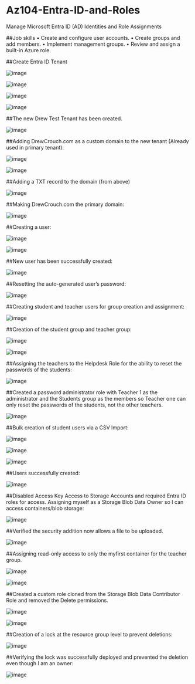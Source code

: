 # Az104-Entra-ID-and-Roles
Manage Microsoft Entra ID (AD) Identities and Role Assignments

##Job skills
•	Create and configure user accounts.
•	Create groups and add members.
•	Implement management groups.
•	Review and assign a built-in Azure role.


##Create Entra ID Tenant

![image](https://github.com/DrewCrouch1/Az104-Entra-ID-and-Roles/assets/158229796/226fac85-6228-42b5-860d-27acdc842552)

![image](https://github.com/DrewCrouch1/Az104-Entra-ID-and-Roles/assets/158229796/24823a45-de71-434f-99a4-fce2df69f0ff)

![image](https://github.com/DrewCrouch1/Az104-Entra-ID-and-Roles/assets/158229796/5e8bec2e-f416-4d8a-aada-316dcc76a9ac)

![image](https://github.com/DrewCrouch1/Az104-Entra-ID-and-Roles/assets/158229796/7d4da1a2-39b0-4153-b6d0-91958b84ccef)


##The new Drew Test Tenant has been created.

![image](https://github.com/DrewCrouch1/Az104-Entra-ID-and-Roles/assets/158229796/101dd3bf-1d23-48d3-adca-9be332890d5f)


##Adding DrewCrouch.com as a custom domain to the new tenant (Already used in primary tenant):

![image](https://github.com/DrewCrouch1/Az104-Entra-ID-and-Roles/assets/158229796/78e95901-3217-42c5-acfd-1247d8e0db80)


![image](https://github.com/DrewCrouch1/Az104-Entra-ID-and-Roles/assets/158229796/3b5e1750-9639-49ec-b3fe-20564da01708)

##Adding a TXT record to the domain (from above)

![image](https://github.com/DrewCrouch1/Az104-Entra-ID-and-Roles/assets/158229796/4057b997-25a8-48fb-a1e1-ea0226007610)
 
##Making DrewCrouch.com the primary domain:

![image](https://github.com/DrewCrouch1/Az104-Entra-ID-and-Roles/assets/158229796/81a55efb-9693-4244-86d3-5505eb2dd367)

##Creating a user:

![image](https://github.com/DrewCrouch1/Az104-Entra-ID-and-Roles/assets/158229796/09292687-86ee-4b2c-946b-26932fc9fa27)

![image](https://github.com/DrewCrouch1/Az104-Entra-ID-and-Roles/assets/158229796/1ee0d1de-ab01-4866-bd3f-3f9506df856a)

##New user has been successfully created:

![image](https://github.com/DrewCrouch1/Az104-Entra-ID-and-Roles/assets/158229796/f687b416-f7b6-4195-9edc-27944ed55f55)

##Resetting the auto-generated user’s password:

![image](https://github.com/DrewCrouch1/Az104-Entra-ID-and-Roles/assets/158229796/e4e1fe5d-9b91-4c91-b38d-4f1b902b8d8c)

##Creating student and teacher users for group creation and assignment:

![image](https://github.com/DrewCrouch1/Az104-Entra-ID-and-Roles/assets/158229796/b8a692a3-808a-4f23-92b0-0edeb15bcafe)

##Creation of the student group and teacher group:

![image](https://github.com/DrewCrouch1/Az104-Entra-ID-and-Roles/assets/158229796/3858aa5a-0a77-43cb-bb95-c5a3166a1e0b)

![image](https://github.com/DrewCrouch1/Az104-Entra-ID-and-Roles/assets/158229796/e245a716-11c0-40e1-9af0-e779a2c93ca2)
 
##Assigning the teachers to the Helpdesk Role for the ability to reset the passwords of the students:

![image](https://github.com/DrewCrouch1/Az104-Entra-ID-and-Roles/assets/158229796/dc711503-502c-44c8-900a-4cb0e1c97c3a)

##Created a password administrator role with Teacher 1 as the administrator and the Students group as the members so Teacher one can only reset the passwords of the students, not the other teachers.

![image](https://github.com/DrewCrouch1/Az104-Entra-ID-and-Roles/assets/158229796/52c10a19-5c21-4aa5-a486-6a7b1ab0c062)

##Bulk creation of student users via a CSV Import:
 
![image](https://github.com/DrewCrouch1/Az104-Entra-ID-and-Roles/assets/158229796/50c33e7f-a6ba-421c-a485-06d61e523d10)

![image](https://github.com/DrewCrouch1/Az104-Entra-ID-and-Roles/assets/158229796/a9cc6602-cd89-4bfb-936a-44c2ad6c7818)

![image](https://github.com/DrewCrouch1/Az104-Entra-ID-and-Roles/assets/158229796/c4aef376-c9a7-4970-8c69-9dcbf8e3e452)

##Users successfully created:

![image](https://github.com/DrewCrouch1/Az104-Entra-ID-and-Roles/assets/158229796/89eaa521-d14c-4b50-bf6e-a4b6e3d6d809)

##Disabled Access Key Access to Storage Accounts and required Entra ID roles for access. Assigning myself as a Storage Blob Data Owner so I can access containers/blob storage:

![image](https://github.com/DrewCrouch1/Az104-Entra-ID-and-Roles/assets/158229796/7343e212-bc06-4c19-89bb-8322675e781a)

##Verified the security addition now allows a file to be uploaded.

![image](https://github.com/DrewCrouch1/Az104-Entra-ID-and-Roles/assets/158229796/a082ee6a-96cd-457e-9d36-d7048fcc16af)

##Assigning read-only access to only the myfirst container for the teacher group.

![image](https://github.com/DrewCrouch1/Az104-Entra-ID-and-Roles/assets/158229796/1c7f7aa5-dd8c-42ce-b32e-3531ba737a80)

![image](https://github.com/DrewCrouch1/Az104-Entra-ID-and-Roles/assets/158229796/fe7f4381-3375-40a7-9b47-7c207bcf6de5)

##Created a custom role cloned from the Storage Blob Data Contributor Role and removed the Delete permissions.

![image](https://github.com/DrewCrouch1/Az104-Entra-ID-and-Roles/assets/158229796/105d590e-40a6-4065-80bc-23c8cb38f692)

![image](https://github.com/DrewCrouch1/Az104-Entra-ID-and-Roles/assets/158229796/3a4705b2-1dca-4677-807f-284736411fb4)

##Creation of a lock at the resource group level to prevent deletions:

![image](https://github.com/DrewCrouch1/Az104-Entra-ID-and-Roles/assets/158229796/95503ddd-52fa-4dde-af9f-801d99ceb7d7)

##Verifying the lock was successfully deployed and prevented the deletion even though I am an owner:

![image](https://github.com/DrewCrouch1/Az104-Entra-ID-and-Roles/assets/158229796/a8f6bbc2-e815-4877-9c2f-6558cbec551f)



